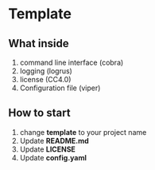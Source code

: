 # Template

## What inside

1. command line interface (cobra)
2. logging (logrus)
3. license (CC4.0)
4. Configuration file (viper)

## How to start

1. change **template** to your project name
2. Update **README.md**
3. Update **LICENSE**
4. Update **config.yaml**